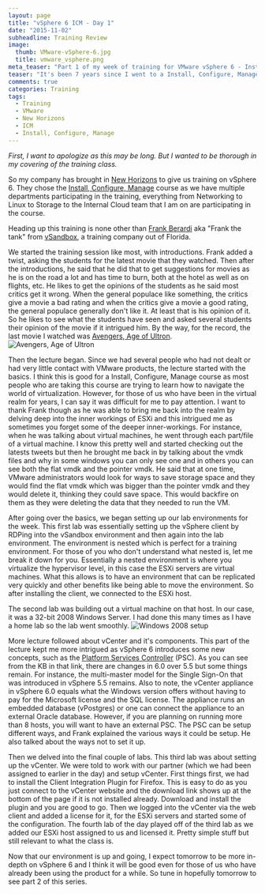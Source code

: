 ```yaml
---
layout: page
title: "vSphere 6 ICM - Day 1"
date: "2015-11-02"
subheadline: Training Review
image:
  thumb: VMware-vSphere-6.jpg
  title: vmware_vsphere.png
meta_teaser: "Part 1 of my week of training for VMware vSphere 6 - Install, Configure, Manage course"
teaser: "It's been 7 years since I went to a Install, Configure, Manage course. This is my take on it."
comments: true
categories: Training
tags:
  - Training
  - VMware
  - New Horizons
  - ICM
  - Install, Configure, Manage
---
```


*First, I want to apologize as this may be long. But I wanted to be thorough in my covering of the training class.*

So my company has brought in [New Horizons](http://www.newhorizons.com/) to give us training on vSphere 6. They chose the [Install, Configure, Manage](https://mylearn.vmware.com/mgrreg/courses.cfm?ui=www_edu&a=one&id_subject=60901) course as we have multiple departments participating in the training, everything from Networking to Linux to Storage to the Internal Cloud team that I am on are participating in the course.

Heading up this training is none other than [Frank Berardi](http://vsandbox.com/about/leadership-team/) aka "Frank the tank" from [vSandbox](http://vsandbox.com), a training company out of Florida.

We started the training session like most, with introductions. Frank added a twist, asking the students for the latest movie that they watched. Then after the introductions, he said that he did that to get suggestions for movies as he is on the road a lot and has time to burn, both at the hotel as well as on flights, etc. He likes to get the opinions of the students as he said most critics get it wrong. When the general populace like something, the critics give a movie a bad rating and when the critics give a movie a good rating, the general populace generally don't like it. At least that is his opinion of it. So he likes to see what the students have seen and asked several students their opinion of the movie if it intrigued him. By the way, for the record, the last movie I watched was [Avengers, Age of Ultron](http://www.imdb.com/title/tt2395427/).![Avengers, Age of Ultron](http://onesmallwindow.com/wp-content/uploads/2015/04/h_mr_avengers2.jpg)

Then the lecture began. Since we had several people who had not dealt or had very little contact with VMware products, the lecture started with the basics. I think this is good for a Install, Configure, Manage course as most people who are taking this course are trying to learn how to navigate the world of virtualization. However, for those of us who have been in the virtual realm for years, I can say it was difficult for me to pay attention. I want to thank Frank though as he was able to bring me back into the realm by delving deep into the inner workings of ESXi and this intrigued me as sometimes you forget some of the deeper inner-workings. For instance, when he was talking about virtual machines, he went through each part/file of a virtual machine. I know this pretty well and started checking out the latests tweets but then he brought me back in by talking about the vmdk files and why in some windows you can only see one and in others you can see both the flat vmdk and the pointer vmdk. He said that at one time, VMware administrators would look for ways to save storage space and they would find the flat vmdk which was bigger than the pointer vmdk and they would delete it, thinking they could save space. This would backfire on them as they were deleting the data that they needed to run the VM.

After going over the basics, we began setting up our lab environments for the week. This first lab was essentially setting up the vSphere client by RDPing into the vSandbox environment and then again into the lab environment. The environment is nested which is perfect for a training environment. For those of you who don't understand what nested is, let me break it down for you. Essentially a nested environment is where you virtualize the hypervisor level, in this case the ESXi servers are virtual machines. What this allows is to have an environment that can be replicated very quickly and other benefits like being able to move the environment. So after installing the client, we connected to the ESXi host.

The second lab was building out a virtual machine on that host. In our case, it was a 32-bit 2008 Windows Server. I had done this many times as I have a home lab so the lab went smoothly.
![Windows 2008 setup](http://d300o12yzguyet.cloudfront.net/wp-content/uploads/2012/12/VMRegion2.png)

More lecture followed about vCenter and it's components. This part of the lecture kept me more intrigued as vSphere 6 introduces some new concepts, such as the [Platform Services Controller](http://kb.vmware.com/selfservice/microsites/search.do?language=en_US&cmd=displayKC&externalId=2113115) (PSC). As you can see from the KB in that link, there are changes in 6.0 over 5.5 but some things remain. For instance, the multi-master model for the Single Sign-On that was introduced in vSphere 5.5 remains. Also to note, the vCenter appliance in vSphere 6.0 equals what the Windows version offers without having to pay for the Microsoft license and the SQL license. The appliance runs an embedded database (vPostgres) or one can connect the appliance to an external Oracle database. However, if you are planning on running more than 8 hosts, you will want to have an external PSC. The PSC can be setup different ways, and Frank explained the various ways it could be setup. He also talked about the ways not to set it up.

Then we delved into the final couple of labs. This third lab was about setting up the vCenter. We were told to work with our partner (which we had been assigned to earlier in the day) and setup vCenter. First things first, we had to install the Client Integration Plugin for Firefox. This is easy to do as you just connect to the vCenter website and the download link shows up at the bottom of the page if it is not installed already. Download and install the plugin and you are good to go. Then we logged into the vCenter via the web client and added a license for it, for the ESXi servers and started some of the configuration. The fourth lab of the day played off of the third lab as we added our ESXi host assigned to us and licensed it. Pretty simple stuff but still relevant to what the class is.

Now that our environment is up and going, I expect tomorrow to be more in-depth on vSphere 6 and I think it will be good even for those of us who have already been using the product for a while. So tune in hopefully tomorrow to see part 2 of this series.
